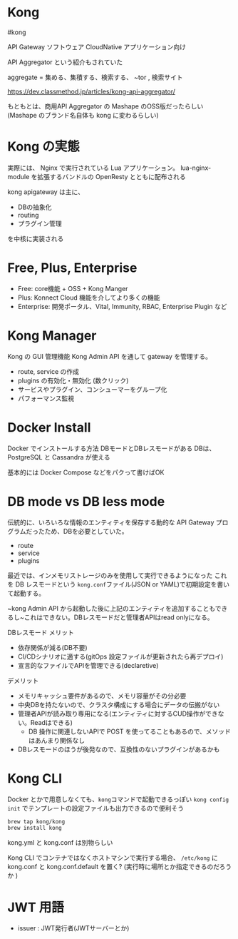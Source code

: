 # Kong

#kong

API Gateway ソフトウェア
CloudNative アプリケーション向け

API Aggregator という紹介もされていた

aggregate = 集める、集積する、検索する、 ~tor , 検索サイト

https://dev.classmethod.jp/articles/kong-api-aggregator/


もともとは、商用API Aggregator の Mashape のOSS版だったらしい
(Mashape のブランド名自体も kong に変わるらしい)


# Kong の実態

実際には、 Nginx で実行されている Lua アプリケーション。
lua-nginx-module を拡張するバンドルの OpenResty とともに配布される

kong apigateway は主に、

- DBの抽象化
- routing
- プラグイン管理

を中核に実装される


# Free, Plus, Enterprise

- Free: core機能 + OSS + Kong Manger
- Plus: Konnect Cloud 機能を介してより多くの機能
- Enterprise: 開発ポータル、Vital, Immunity, RBAC, Enterprise Plugin など

# Kong Manager

Kong の GUI 管理機能
Kong Admin API を通して gateway を管理する。

- route, service の作成
- plugins の有効化・無効化 (数クリック)
- サービスやプラグイン、コンシューマーをグループ化
- パフォーマンス監視


# Docker Install

Docker でインストールする方法
DBモードとDBレスモードがある
DBは、PostgreSQL と Cassandra が使える

基本的には Docker Compose などをパクって書けばOK

# DB mode vs DB less mode

伝統的に、いろいろな情報のエンティティを保存する動的な API Gateway プログラムだったため、DBを必要としていた。

- route
- service
- plugins

最近では、インメモリストレージのみを使用して実行できるようになった
これを DB レスモードという
`kong.conf`ファイル(JSON or YAML)で初期設定を書いて起動する。

~kong Admin API から起動した後に上記のエンティティを追加することもできるし~これはできない。DBレスモードだと管理者APIはread onlyになる。

DBレスモード
メリット
- 依存関係が減る(DB不要)
- CI/CDシナリオに適する(gitOps 設定ファイルが更新されたら再デプロイ)
- 宣言的なファイルでAPIを管理できる(declaretive)

デメリット
- メモリキャッシュ要件があるので、メモリ容量がその分必要
- 中央DBを持たないので、クラスタ構成にする場合にデータの伝搬がない
- 管理者APIが読み取り専用になる(エンティティに対するCUD操作ができない。Readはできる)
  - DB 操作に関連しないAPIで POST を使ってることもあるので、メソッドはあんまり関係なし
- DBレスモードのほうが後発なので、互換性のないプラグインがあるかも



# Kong CLI
Docker とかで用意しなくても、`kong`コマンドで起動できるっぽい
`kong config init` でテンプレートの設定ファイルも出力できるので便利そう

```sh
brew tap kong/kong
brew install kong
```

kong.yml と kong.conf は別物らしい

Kong CLI でコンテナではなくホストマシンで実行する場合、 `/etc/kong`
に kong.conf と kong.conf.default を置く?
(実行時に場所とか指定できるのだろうか )

# JWT 用語

- issuer : JWT発行者(JWTサーバーとか)



